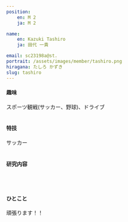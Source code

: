 ```yaml
---
position:
    en: M 2
    ja: M 2

name:
    en: Kazuki Tashiro
    ja: 田代 一貴

email: sc23198a@st.
portrait: /assets/images/member/tashiro.png
hiragana: たしろ かずき
slug: tashiro
---
```


#### 趣味
スポーツ観戦(サッカー、野球)、ドライブ
<br><br>

#### 特技
サッカー
<br><br>

#### 研究内容
<br><br>

#### ひとこと
頑張ります！！
<br><br>

